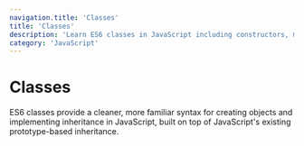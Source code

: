 ```yaml
---
navigation.title: 'Classes'
title: 'Classes'
description: 'Learn ES6 classes in JavaScript including constructors, methods, inheritance, static methods, and class-based object-oriented programming.'
category: 'JavaScript'
---
```


# Classes

ES6 classes provide a cleaner, more familiar syntax for creating objects and implementing inheritance in JavaScript, built on top of JavaScript's existing prototype-based inheritance.
